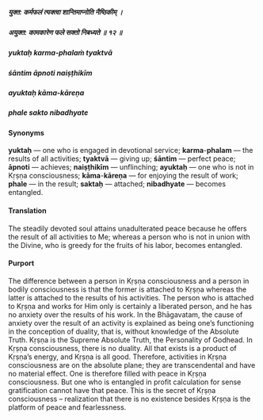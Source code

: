 ##### युक्त: कर्मफलं त्यक्त्वा शान्तिमाप्नोति नैष्ठिकीम् ।
##### अयुक्त: कामकारेण फले सक्तो निबध्यते ॥ १२ ॥

##### yuktaḥ karma-phalaṁ tyaktvā
##### śāntim āpnoti naiṣṭhikīm
##### ayuktaḥ kāma-kāreṇa
##### phale sakto nibadhyate

#### Synonyms

**yuktaḥ** — one who is engaged in devotional service; **karma**-**phalam** — the results of all activities; **tyaktvā** — giving up; **śāntim** — perfect peace; **āpnoti** — achieves; **naiṣṭhikīm** — unflinching; **ayuktaḥ** — one who is not in Kṛṣṇa consciousness; **kāma**-**kāreṇa** — for enjoying the result of work; **phale** — in the result; **saktaḥ** — attached; **nibadhyate** — becomes entangled.

#### Translation

The steadily devoted soul attains unadulterated peace because he offers the result of all activities to Me; whereas a person who is not in union with the Divine, who is greedy for the fruits of his labor, becomes entangled.

#### Purport

The difference between a person in Kṛṣṇa consciousness and a person in bodily consciousness is that the former is attached to Kṛṣṇa whereas the latter is attached to the results of his activities. The person who is attached to Kṛṣṇa and works for Him only is certainly a liberated person, and he has no anxiety over the results of his work. In the Bhāgavatam, the cause of anxiety over the result of an activity is explained as being one’s functioning in the conception of duality, that is, without knowledge of the Absolute Truth. Kṛṣṇa is the Supreme Absolute Truth, the Personality of Godhead. In Kṛṣṇa consciousness, there is no duality. All that exists is a product of Kṛṣṇa’s energy, and Kṛṣṇa is all good. Therefore, activities in Kṛṣṇa consciousness are on the absolute plane; they are transcendental and have no material effect. One is therefore filled with peace in Kṛṣṇa consciousness. But one who is entangled in profit calculation for sense gratification cannot have that peace. This is the secret of Kṛṣṇa consciousness – realization that there is no existence besides Kṛṣṇa is the platform of peace and fearlessness.